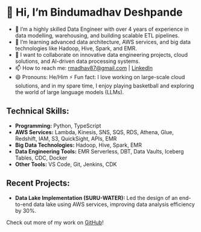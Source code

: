 # 👋 Hi, I’m Bindumadhav Deshpande

- 👀 I’m a highly skilled Data Engineer with over 4 years of experience in data modelling, warehousing, and building scalable ETL pipelines.
- 🌱 I’m learning advanced data architecture, AWS services, and big data technologies like Hadoop, Hive, Spark, and EMR.
- 💞️ I want to collaborate on innovative data engineering projects, cloud solutions, and AI-driven data processing systems.
- 📫 How to reach me: [rmadhav87@gmail.com](mailto:rmadhav87@gmail.com) | [LinkedIn](https://linkedin.com/in/bindumadhav-deshpande)
- 😄 Pronouns: He/Him
⚡ Fun fact: I love working on large-scale cloud solutions, and in my spare time, I enjoy playing basketball and exploring the world of large language models (LLMs).

## Technical Skills:
- **Programming:** Python, TypeScript
- **AWS Services:** Lambda, Kinesis, SNS, SQS, RDS, Athena, Glue, Redshift, IAM, S3, QuickSight, APIs, EMR
- **Big Data Technologies:** Hadoop, Hive, Spark, EMR
- **Data Engineering Tools:** EMR Serverless, DBT, Data Vaults, Iceberg Tables, CDC, Docker
- **Other Tools:** VS Code, Git, Jenkins, CDK

## Recent Projects:
- **Data Lake Implementation (SURU-WATER):** Led the design of an end-to-end data lake using AWS services, improving data analysis efficiency by 30%.


Check out more of my work on [GitHub](https://github.com/madhav-deshpande)!

